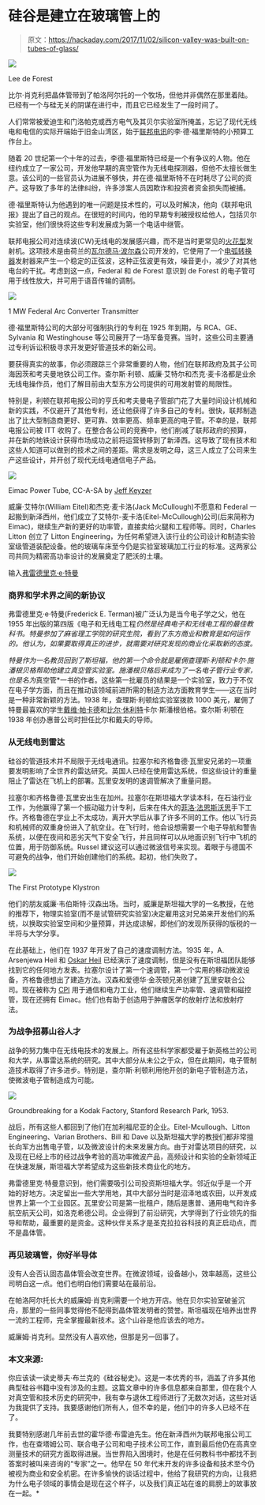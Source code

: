 # 硅谷是建立在玻璃管上的

> 原文：<https://hackaday.com/2017/11/02/silicon-valley-was-built-on-tubes-of-glass/>

[![](img/e7be9aa6dbb7e325f31c54f06eebc15c.png)](https://hackaday.com/wp-content/uploads/2017/11/lee_de_forest.jpg)

Lee de Forest

比尔·肖克利把晶体管带到了帕洛阿尔托的一个牧场，但他并非偶然在那里着陆。已经有一个与硅无关的阴谋在进行中，而且它已经发生了一段时间了。

人们常常被爱迪生和门洛帕克或西方电气及其贝尔实验室所掩盖，忘记了现代无线电和电信的实际开端始于旧金山湾区，始于[联邦电讯](https://en.wikipedia.org/wiki/Federal_Telegraph_Company)的李·德·福里斯特的小预算工作台上。

随着 20 世纪第一个十年的过去，李德·福里斯特已经是一个有争议的人物。他在纽约成立了一家公司，开发他早期的真空管作为无线电探测器，但他不太擅长做生意。该公司的一些官员认为进展不够快，并在德·福里斯特不在时耗尽了公司的资产。这导致了多年的法律纠纷，许多涉案人员因欺诈和投资者资金损失而被捕。

德·福里斯特认为他遇到的唯一问题是技术性的，可以及时解决，他向《联邦电讯报》提出了自己的观点。在很短的时间内，他的早期专利被授权给他人，包括贝尔实验室，他们很快将这些专利发展成为第一个电话中继管。

联邦电报公司对连续波(CW)无线电的发展感兴趣，而不是当时更常见的[火花型](https://en.wikipedia.org/wiki/Spark-gap_transmitter)发射机。这项技术是由荷兰的[瓦尔德马·波尔森](https://en.wikipedia.org/wiki/Valdemar_Poulsen)公司开发的，它使用了一个[电弧转换器](https://en.wikipedia.org/wiki/Arc_converter)发射器来产生一个稳定的正弦波，这种正弦波更有效，噪音更小，减少了对其他电台的干扰。考虑到这一点，Federal 和 de Forest 意识到 de Forest 的电子管可用于线性放大，并可用于语音传输的调制。

[![](img/53eab8474cffab9a77fe4521ab17f9f7.png)](https://hackaday.com/wp-content/uploads/2017/11/poulsen_arc_1mw_transmitter.jpg)

1 MW Federal Arc Converter Transmitter

德·福里斯特公司的大部分可强制执行的专利在 1925 年到期，与 RCA、GE、Sylvania 和 Westinghouse 等公司展开了一场军备竞赛。当时，这些公司主要通过专利诉讼积极寻求开发更好管道技术的新公司。

要获得真实的故事，你必须跟踪三个非常重要的人物，他们在联邦政府及其子公司海因茨和考夫曼地铁公司工作。查尔斯·利顿、威廉·艾特尔和杰克·麦卡洛都是业余无线电操作员，他们了解目前由大型东方公司提供的可用发射管的局限性。

特别是，利顿在联邦电报公司的亨氏和考夫曼电子管部门花了大量时间设计机械和新的实践，不仅避开了其他专利，还让他获得了许多自己的专利。很快，联邦制造出了比大型制造商更好、更可靠、效率更高、频率更高的电子管。不幸的是，联邦电报公司被 ITT 收购了。在整合各公司的竞赛中，他们削减了联邦政府的预算，并在新的地铁设计获得市场成功之前将运营转移到了新泽西。这导致了现有技术和这些人知道可以做到的技术之间的差距。需求是发明之母，这三人成立了公司来生产这些设计，并开创了现代无线电通信电子产品。

[![](img/85089ef0dc85c0f35ef8adb76e25aca0.png)](https://hackaday.com/wp-content/uploads/2017/11/eimac_tube.jpg)

Eimac Power Tube, CC-A-SA by [Jeff Keyzer](https://commons.wikimedia.org/wiki/File:Eimac_Tube.jpg)

威廉·艾特尔(William Eitel)和杰克·麦卡洛(Jack McCullough)不愿意和 Federal 一起搬到新泽西州，他们成立了艾特尔-麦卡洛(Eitel-McCullough)公司(后来简称为 Eimac)，继续生产新的更好的功率管，直接卖给火腿和工程师等。同时，Charles Litton 创立了 Litton Engineering，为任何希望进入该行业的公司设计和制造实验室级管道装配设备。他的玻璃车床至今仍是实验室玻璃加工行业的标准。这两家公司共同为精密高功率设计的发展奠定了肥沃的土壤。

输入[弗雷德里克·e·特曼](http://www.pbs.org/transistor/album1/addlbios/terman.html)

### 商界和学术界之间的新协议

弗雷德里克·e·特曼(Frederick E. Terman)被广泛认为是当今电子学之父，他在 1955 年出版的第四版《电子和无线电工程[](https://archive.org/details/RadioEngineering)*仍然是经典电子和无线电工程的最佳教科书。特曼参加了麻省理工学院的研究生院，看到了东方商业和教育是如何运作的。他认为，如果要取得真正的进步，就需要对研究发现的商业化采取新的态度。*

 *特曼作为一名教员回到了斯坦福，他的第一个命令就是雇佣查理斯·利顿和卡尔·施潘根贝格帮助他建立真空管实验室。施潘根贝格后来成为了一名电子管行业专家，也是名为*真空管*一书的作者。这些第一批雇员的结果是一个实验室，致力于不仅在电子学方面，而且在推动该领域前进所需的制造方法方面教育学生——这在当时是一种非常新颖的方法。1938 年，查理斯·利顿给实验室拨款 1000 美元，雇佣了特曼最喜欢的学生[戴维·帕卡德](https://en.wikipedia.org/wiki/David_Packard)和[比尔·休利特](https://en.wikipedia.org/wiki/William_Redington_Hewlett)卡尔·斯潘根伯格。查尔斯·利顿在 1938 年创办惠普公司时担任比尔和戴夫的导师。

### 从无线电到雷达

硅谷的管道技术并不局限于无线电通讯。拉塞尔和齐格鲁德·瓦里安兄弟的一项重要发明影响了全世界的雷达研究。英国人已经在使用雷达系统，但这些设计的重量阻止了雷达在飞机上的部署。瓦里安发明的速调管解决了重量问题。

拉塞尔和齐格鲁德·瓦里安出生在加州。拉塞尔在斯坦福大学读本科，在石油行业工作，为他赢得了第一个振动磁力计专利，后来在伟大的[菲洛·法恩斯沃思](https://en.wikipedia.org/wiki/Philo_Farnsworth)手下工作。齐格鲁德在学业上不太成功，离开大学后从事了许多不同的工作。他以飞行员和机械师的双重身份进入了航空业。在飞行时，他会设想需要一个电子导航和警告系统，以便在夜间和恶劣天气下安全飞行，并且同样可以从地面识别飞行中飞机的位置，用于防御系统。Russel 建议这可以通过微波信号来实现。着眼于与德国不可避免的战争，他们开始创建他们的系统。起初，他们失败了。

[![](img/2367d84f25b8ab31181a6438589a9e8c.png)](https://hackaday.com/wp-content/uploads/2017/11/prototype_klystron_cutaway.jpg)

The First Prototype Klystron

他们的朋友威廉·韦伯斯特·汉森出场。当时，威廉是斯坦福大学的一名教授，在他的推荐下，物理实验室(而不是试管研究实验室)决定雇用这对兄弟来开发他们的系统，以换取实验室空间和少量预算，并达成谅解，即他们的发现所获得的版税的一半将与大学分享。

在此基础上，他们在 1937 年开发了自己的速度调制方法。1935 年，A. Arsenjewa Heil 和 [Oskar Heil](https://en.wikipedia.org/wiki/Oskar_Heil "Oskar Heil") 已经演示了速度调制，但是没有在斯坦福团队能够找到它的任何地方发表。拉塞尔设计了第一个速调管，第一个实用的移动微波设备，齐格鲁德想出了建造方法。汉森和爱德华·金茨顿兄弟创建了瓦里安联合公司。现在被称为 [CPI](http://www.cpii.com/history.cfm) 用于通信和电力工业，他们继续生产功率管、速调管和磁控管，现在还拥有 Eimac。他们也有助于创造用于肿瘤医学的放射疗法和放射疗法。

### 为战争招募山谷人才

战争的努力集中在无线电技术的发展上。所有这些科学家都受雇于新英格兰的公司和大学，从事雷达系统的研究。其中大部分从未公之于众，但在此期间，电子管制造技术取得了许多进步。特别是，查尔斯·利顿利用他开创的新电子管制造方法，使微波电子管制造成为可能。

[![](img/7fb2f38cbeee26c9610f85a97592f019.png)](https://hackaday.com/wp-content/uploads/2017/11/stanfordresearchparkeastman-opt378x311o00s378x311.jpg)

Groundbreaking for a Kodak Factory, Stanford Research Park, 1953.

战后，所有这些人都回到了他们在加利福尼亚的企业。Eitel-Mcullough、Litton Engineering、Varian Brothers、Bill 和 Dave 以及斯坦福大学的教授们都非常擅长向军方出售电子管，以及微波设计的未来发展方向。由于对雷达项目的研究，以及现在已经上市的经过战争考验的高功率微波产品，高频设计和实验的全新领域正在快速发展，斯坦福大学希望成为这些新技术商业化的地方。

弗雷德里克·特曼意识到，他们需要吸引公司投资斯坦福大学。邻近似乎是一个开始的好地方。决定留出一些大学用地，其中大部分当时是沼泽地或农田，以开发成世界上第一个工业园区。瓦里安公司是第一批租户，随后是惠普、通用电气和许多航空航天公司，如洛克希德公司。企业得到了前沿研究，大学得到了行业领先的指导和帮助，最重要的是资金。这种伙伴关系才是圣克拉拉谷科技的真正启动点，而不是晶体管。

### 再见玻璃管，你好半导体

没有人会否认固态晶体管会改变世界。在微波领域，设备越小，效率越高，这些公司明白这一点。他们也明白他们需要站在最前沿。

在帕洛阿尔托长大的威廉姆·肖克利需要一个地方开店。他在贝尔实验室破釜沉舟，那里的一些同事觉得他不配得到晶体管发明者的赞誉。斯坦福现在培养出世界一流的工程师，完全掌握最新技术。这个山谷是他应该去的地方。

威廉姆·肖克利。显然没有人喜欢他，但那是另一回事了。

### 本文来源:

你应该读一读史蒂夫·布兰克的《硅谷秘史》。这是一本优秀的书，涵盖了许多其他典型硅谷书籍中没有涉及的主题。这篇文章中的许多信息都来自那里，但在我个人对真空管和技术历史的研究中，我有幸与退休工程师进行了无数次对话，这些对话为我提供了支持。我要感谢他们所有人，但不幸的是，他们中的许多人已经不在了。

我要特别感谢几年前去世的霍华德·布雷迪先生。他在新泽西州为联邦电报公司工作，也在查塔姆公司、联合电子公司和电子技术公司工作，直到最后他仍在高真空测量技术的研究方面取得进展。当世界陷入困境时，他是在任何教科书中都找不到答案时被叫来咨询的“专家”之一。他早在 50 年代末开发的许多设备和技术至今仍被视为商业和安全机密。在许多愉快的谈话过程中，他给了我研究的方向，让我把为什么电子领域的事情会是现在这个样子，以及我们真正站在谁的肩膀上的故事放在一起。*